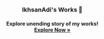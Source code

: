<br />
<div align="center">
  <h3 align="center">IkhsanAdi's Works 🚀</h3>
  <h4 align="center">
    Explore unending story of my works!
    <br />
    <a href="https://github.com/rootidn/Works"><strong>Explore Now »</strong></a>
    <br />
  </h4>
</div>
